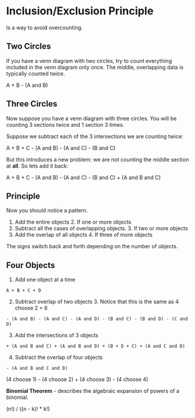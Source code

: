 # Inclusion/Exclusion Principle

Is a way to avoid overcounting.

## Two Circles
If you have a venn diagram with two circles, try to count everything included in the venn diagram only once.
The middle, overlapping data is typically counted twice.


A + B - (A and B)


## Three Circles
Now suppose you have a venn diagram with three circles.
You will be counting 3 sections twice and 1 section 3 times.


Suppose we subtract each of the 3 intersections we are counting twice:


A + B + C - (A and B) - (A and C) - (B and C)


But this introduces a new problem: we are not counting the middle section at **all**.
So lets add it back:


A + B + C - (A and B) - (A and C) - (B and C) + (A and B and C)


## Principle
Now you should notice a pattern.
1. Add the entire objects
    2. If one or more objects
2. Subtract all the cases of overlapping objects.
    3. If two or more objects
3. Add the overlap of all objects
    4. If three of more objects


The signs switch back and forth depending on the number of objects.

## Four Objects

1. Add one object at a time


`A + B + C + D`


2. Subtract overlap of two objects
    3. Notice that this is the same as 4 choose 2 = 6


`- (A and B) - (A and C) - (A and D) - (B and C) - (B and D) - (C and D)`


3. Add the intersections of 3 objects


`+ (A and B and C) + (A and B and D) + (B + D + C) + (A and C and D)`


4. Subtract the overlap of four objects


`- (A and B and C and D)`


(4 choose 1) - (4 choose 2) + (4 choose 3) - (4 choose 4)


**Binomial Theorem** - describes the algebraic expansion of powers of a binomial.


(n!) / ((n - k)! * k!)
